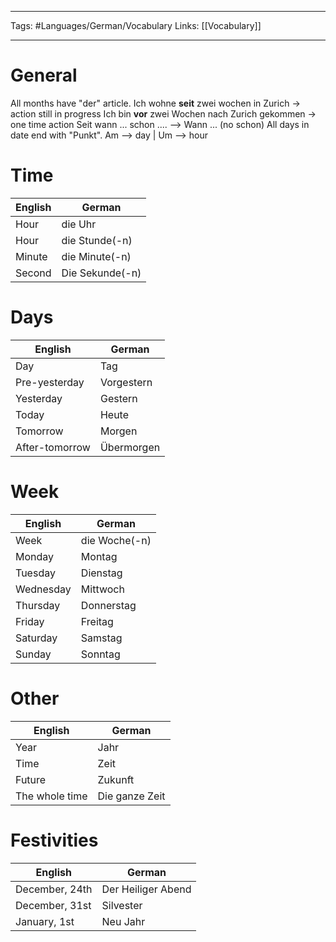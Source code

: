 ___
Tags: #Languages/German/Vocabulary 
Links: [[Vocabulary]]
___
# General
All months have "der" article.
Ich wohne **seit** zwei wochen in Zurich -> action still in progress
Ich bin **vor** zwei Wochen nach Zurich gekommen -> one time action
Seit wann ... schon .... --> Wann ... (no schon)
All days in date end with "Punkt".
Am --> day | Um --> hour

# Time
English | German
------------ | ------------
Hour | die Uhr
Hour | die Stunde(-n)
Minute | die Minute(-n)
Second | Die Sekunde(-n)

# Days
English | German
------------ | ------------
Day | Tag
Pre-yesterday | Vorgestern
Yesterday | Gestern
Today | Heute
Tomorrow | Morgen
After-tomorrow | Übermorgen

# Week
English | German
------------ | ------------
Week | die Woche(-n)
Monday | Montag
Tuesday | Dienstag
Wednesday | Mittwoch
Thursday | Donnerstag
Friday | Freitag
Saturday | Samstag
Sunday |Sonntag

# Other
English | German
------------ | ------------
Year | Jahr
Time | Zeit
Future | Zukunft
The whole time | Die ganze Zeit

# Festivities
English | German
------------ | ------------
December, 24th | Der Heiliger Abend
December, 31st | Silvester
January, 1st | Neu Jahr
